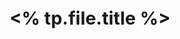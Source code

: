 <div style="padding: 1.2em 1em; font-size: 1.8rem; text-align: center; border-radius: 6px; font-weight: 700; background: linear-gradient(105deg, <% tp.user.Get_Random_Gradient() %>;">
<% tp.file.title %>
</div>